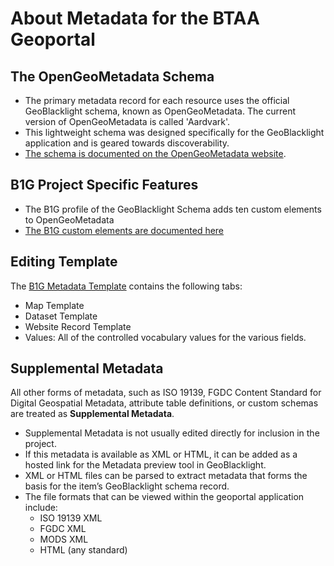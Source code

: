 # About Metadata for the BTAA Geoportal

## The OpenGeoMetadata Schema
- The primary metadata record for each resource uses the official GeoBlacklight schema, known as OpenGeoMetadata. The current version of OpenGeoMetadata is called 'Aardvark'. 
- This lightweight schema was designed specifically for the GeoBlacklight application and is geared towards discoverability. 
- [The schema is documented on the OpenGeoMetadata website](https://opengeometadata.org).


## B1G Project Specific Features
- The B1G profile of the GeoBlacklight Schema adds ten custom elements to OpenGeoMetadata
- [The B1G custom elements are documented here](b1g-custom-elements.md)

## Editing Template
The [B1G Metadata Template](https://z.umn.edu/b1g-template) contains the following tabs:
- Map Template
- Dataset Template
- Website Record Template
- Values: All of the controlled vocabulary values for the various fields.


## Supplemental Metadata
All other forms of metadata, such as ISO 19139, FGDC Content Standard for Digital Geospatial Metadata, attribute table definitions, or custom schemas are treated as **Supplemental Metadata**.
- Supplemental Metadata is not usually edited directly for inclusion in the project.
- If this metadata is available as XML or HTML, it can be added as a hosted link for the Metadata preview tool in GeoBlacklight.
- XML or HTML files can be parsed to extract metadata that forms the basis for the item’s GeoBlacklight schema record.
- The file formats that can be viewed within the geoportal application include:
    - ISO 19139 XML
    - FGDC XML
    - MODS XML
    - HTML (any standard)

